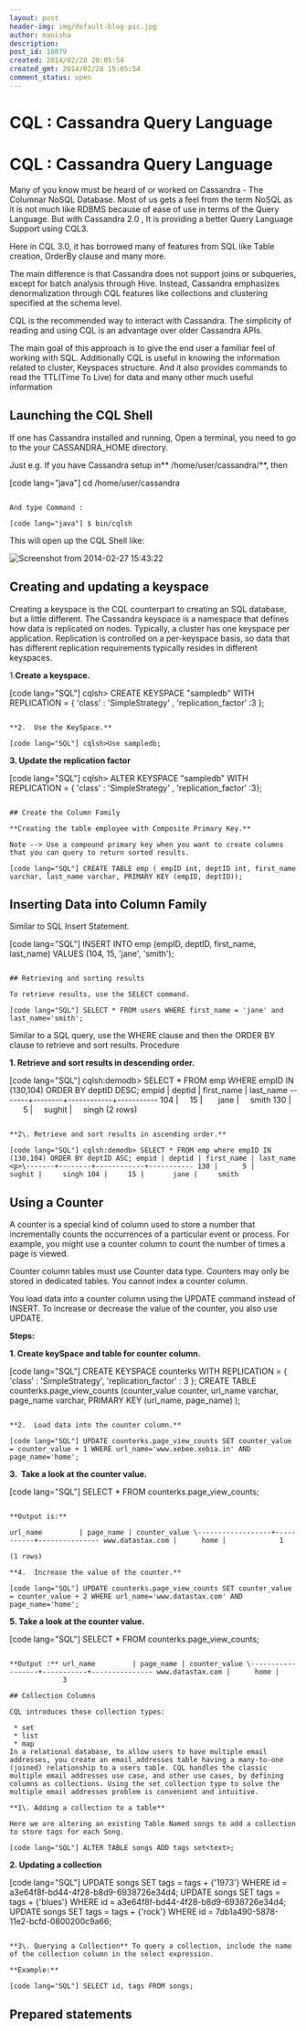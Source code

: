 ```yaml
---
layout: post
header-img: img/default-blog-pic.jpg
author: manisha
description: 
post_id: 18079
created: 2014/02/28 20:05:54
created_gmt: 2014/02/28 15:05:54
comment_status: open
---
```


# CQL : Cassandra Query Language

# CQL : Cassandra Query Language

Many of you know must be heard of or worked on Cassandra - The Columnar NoSQL Database. Most of us gets a feel from the term NoSQL as it is not much like RDBMS because of ease of use in terms of the Query Language. But with Cassandra 2.0 , It is providing a better Query Language Support using CQL3.

Here in CQL 3.0, it has borrowed many of features from SQL like Table creation, OrderBy clause and many more.

The main difference is that Cassandra does not support joins or subqueries, except for batch analysis through Hive. Instead, Cassandra emphasizes denormalization through CQL features like collections and clustering specified at the schema level.

CQL is the recommended way to interact with Cassandra. The simplicity of reading and using CQL is an advantage over older Cassandra APIs.

The main goal of this approach is to give the end user a familiar feel of working with SQL. Additionally CQL is useful in knowing the information related to cluster, Keyspaces structure. And it also provides commands to read the TTL(Time To Live) for data and many other much useful information 

## Launching the CQL Shell

If one has Cassandra installed and running, Open a terminal, you need to go to the your CASSANDRA_HOME directory.

Just e.g. If you have Cassandra setup in** /home/user/cassandra/**, then

[code lang="java"] cd /home/user/cassandra 
 ```

And type Command :

[code lang="java"] $ bin/cqlsh 
 ```

This will open up the CQL Shell like:

![Screenshot from 2014-02-27 15:43:22][1]

## Creating and updating a keyspace

Creating a keyspace is the CQL counterpart to creating an SQL database, but a little different. The Cassandra keyspace is a namespace that defines how data is replicated on nodes. Typically, a cluster has one keyspace per application. Replication is controlled on a per-keyspace basis, so data that has different replication requirements typically resides in different keyspaces.

1.**Create a keyspace.**

[code lang="SQL"] cqlsh> CREATE KEYSPACE "sampledb" WITH REPLICATION = { 'class' : 'SimpleStrategy' , 'replication_factor' :3 }; 
 ```

**2.  Use the KeySpace.**

[code lang="SQL"] cqlsh>Use sampledb; 
 ```

**3\. Update the replication factor**

[code lang="SQL"] cqlsh> ALTER KEYSPACE "sampledb" WITH REPLICATION = { 'class' : 'SimpleStrategy' , 'replication_factor' :3};
 ``` 

## Create the Column Family

**Creating the table employee with Composite Primary Key.**

Note --> Use a compound primary key when you want to create columns that you can query to return sorted results.

[code lang="SQL"] CREATE TABLE emp ( empID int, deptID int, first_name varchar, last_name varchar, PRIMARY KEY (empID, deptID)); 
 ``` 

## Inserting Data into Column Family

Similar to SQL Insert Statement.

[code lang="SQL"] INSERT INTO emp (empID, deptID, first_name, last_name) VALUES (104, 15, 'jane', 'smith');
 ``` 

## Retrieving and sorting results

To retrieve results, use the SELECT command.

[code lang="SQL"] SELECT * FROM users WHERE first_name = 'jane' and last_name='smith'; 
 ```

Similar to a SQL query, use the WHERE clause and then the ORDER BY clause to retrieve and sort results. Procedure

**1\. Retrieve and sort results in descending order.**

[code lang="SQL"] cqlsh:demodb> SELECT * FROM emp WHERE empID IN (130,104) ORDER BY deptID DESC; empid | deptid | first_name | last_name \-------+--------+------------+----------- 104 |     15 |       jane |     smith 130 |      5 |     sughit |     singh (2 rows) 
 ```

**2\. Retrieve and sort results in ascending order.**

[code lang="SQL"] cqlsh:demodb> SELECT * FROM emp where empID IN (130,104) ORDER BY deptID ASC; empid | deptid | first_name | last_name <p>\-------+--------+------------+----------- 130 |      5 |     sughit |     singh 104 |     15 |       jane |     smith 
 ``` 

## Using a Counter

A counter is a special kind of column used to store a number that incrementally counts the occurrences of a particular event or process. For example, you might use a counter column to count the number of times a page is viewed.

Counter column tables must use Counter data type. Counters may only be stored in dedicated tables. You cannot index a counter column.

You load data into a counter column using the UPDATE command instead of INSERT. To increase or decrease the value of the counter, you also use UPDATE.

**Steps:**

**1\. Create keySpace and table for counter column.**

[code lang="SQL"] CREATE KEYSPACE counterks WITH REPLICATION = { 'class' : 'SimpleStrategy', 'replication_factor' : 3 }; CREATE TABLE counterks.page_view_counts (counter_value counter, url_name varchar, page_name varchar, PRIMARY KEY (url_name, page_name) ); 
 ```

**2.  Load data into the counter column.**

[code lang="SQL"] UPDATE counterks.page_view_counts SET counter_value = counter_value + 1 WHERE url_name='www.xebee.xebia.in' AND page_name='home'; 
 ```

**3.  Take a look at the counter value.**

[code lang="SQL"] SELECT * FROM counterks.page_view_counts; 
 ```

**Output is:**

url_name         | page_name | counter_value \------------------+-----------+--------------- www.datastax.com |      home |             1

(1 rows)

**4.  Increase the value of the counter.**

[code lang="SQL"] UPDATE counterks.page_view_counts SET counter_value = counter_value + 2 WHERE url_name='www.datastax.com' AND page_name='home'; 
 ```

**5\. Take a look at the counter value.**

[code lang="SQL"] SELECT * FROM counterks.page_view_counts; 
 ```

**Output :** url_name         | page_name | counter_value \------------------+-----------+--------------- www.datastax.com |      home |             3 

## Collection Columns

CQL introduces these collection types: 

  * set
  * list
  * map
In a relational database, to allow users to have multiple email addresses, you create an email_addresses table having a many-to-one (joined) relationship to a users table. CQL handles the classic multiple email addresses use case, and other use cases, by defining columns as collections. Using the set collection type to solve the multiple email addresses problem is convenient and intuitive.

**1\. Adding a collection to a table**

Here we are altering an existing Table Named songs to add a collection to store tags for each Song.

[code lang="SQL"] ALTER TABLE songs ADD tags set<text>; 
 ```

**2\. Updating a collection**

[code lang="SQL"] UPDATE songs SET tags = tags + {'1973'} WHERE id = a3e64f8f-bd44-4f28-b8d9-6938726e34d4; UPDATE songs SET tags = tags + {'blues'} WHERE id = a3e64f8f-bd44-4f28-b8d9-6938726e34d4; UPDATE songs SET tags = tags + {'rock'} WHERE id = 7db1a490-5878-11e2-bcfd-0800200c9a66; 
 ```

**3\. Querying a Collection** To query a collection, include the name of the collection column in the select expression.

**Example:**

[code lang="SQL"] SELECT id, tags FROM songs; 
 ``` 

## Prepared statements

   [1]: http://xebee.xebia.in/wp-content/uploads/2014/02/Screenshot-from-2014-02-27-154322-300x39.png